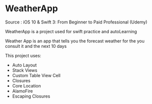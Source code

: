 # WeatherApp

Source : iOS 10 & Swift 3: From Beginner to Paid Professional (Udemy)

WeatherApp is a project used for swift practice and autoLearning

Weather App is an app that tells you the forecast weather for the you consult it and the next 10 days

This project uses:

* Auto Layout
* Stack Views
* Custom Table View Cell
* Closures
* Core Location
* AlamoFire
* Escaping Closures
